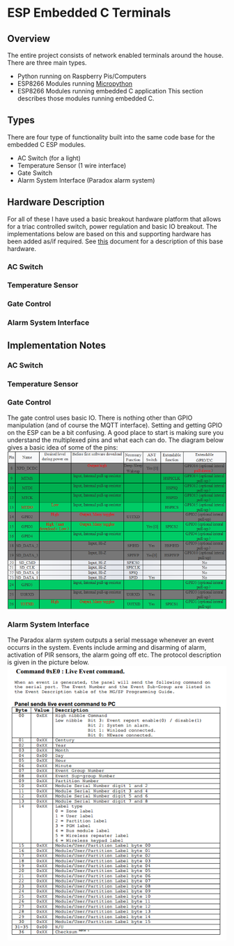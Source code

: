 # ESP Embedded C Terminals
## Overview
The entire project consists of network enabled terminals around the house. There are three main types.
* Python running on Raspberry Pis/Computers
* ESP8266 Modules running [Micropython](https://micropython.org/)
* ESP8266 Modules running embedded C application
This section describes those modules running embedded C.

## Types
There are four type of functionality built into the same code base for the embedded C ESP modules.
* AC Switch (for a light)
* Temperature Sensor (1 wire interface)
* Gate Switch
* Alarm System Interface (Paradox alarm system)

## Hardware Description
For all of these I have used a basic breakout hardware platform that allows for a triac controlled switch, power regulation and basic IO breakout. The implementations below are based on this and supporting hardware has been added as/if required. See [this](https://github.com/haemishkyd/KydHome/blob/master/Doc/ESP-Switch-Board.pdf) document for a description of this base hardware.
### AC Switch

### Temperature Sensor

### Gate Control

### Alarm System Interface

## Implementation Notes
### AC Switch

### Temperature Sensor

### Gate Control
The gate control uses basic IO. There is nothing other than GPIO manipulation (and of course the MQTT interface).
Setting and getting GPIO on the ESP can be a bit confusing. A good place to start is making sure you understand the multiplexed pins and what each can do.
The diagram below gives a basic idea of some of the pins:
![ESP GPIO Layout](https://github.com/haemishkyd/KydHome/blob/master/Doc/1.png)
### Alarm System Interface
The Paradox alarm system outputs a serial message whenever an event occurrs in the system. Events include arming and disarming of alarm, activation of PIR sensors, the alarm going off etc. The protocol description is given in the picture below.
![Paradox Serial](https://github.com/haemishkyd/KydHome/blob/master/Doc/kydhome_img/paradox_serial.png)
